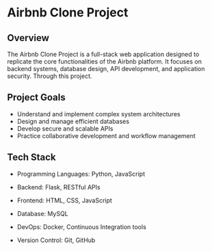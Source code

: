 # Airbnb Clone Project


## Overview

The Airbnb Clone Project is a full-stack web application designed to replicate the core functionalities of the Airbnb platform. It focuses on backend systems, database design, API development, and application security. Through this project.


## Project Goals

 - Understand and implement complex system architectures
 - Design and manage efficient databases
 - Develop secure and scalable APIs
 - Practice collaborative development and workflow management
 

## Tech Stack

 - Programming Languages: Python, JavaScript
 
 - Backend: Flask, RESTful APIs
 
 - Frontend: HTML, CSS, JavaScript
 
 - Database: MySQL
 
 - DevOps: Docker, Continuous Integration tools
 
 - Version Control: Git, GitHub

